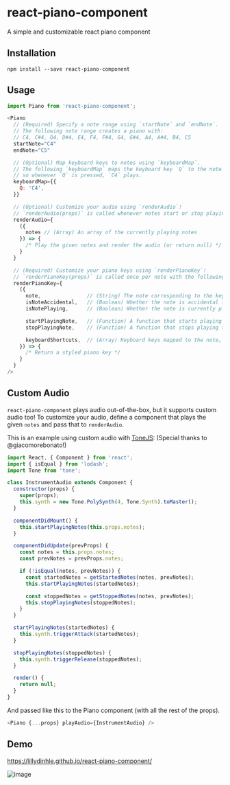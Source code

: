 # react-piano-component
A simple and customizable react piano component

## Installation

```shell
npm install --save react-piano-component
```

## Usage

```javascript
import Piano from 'react-piano-component';

<Piano
  // (Required) Specify a note range using `startNote` and `endNote`.
  // The following note range creates a piano with:
  // C4, C#4, D4, D#4, E4, F4, F#4, G4, G#4, A4, A#4, B4, C5
  startNote="C4"
  endNote="C5"

  // (Optional) Map keyboard keys to notes using `keyboardMap`.
  // The following `keyboardMap` maps the keyboard key `Q` to the note `C4`,
  // so whenever `Q` is pressed, `C4` plays.
  keyboardMap={{
    Q: 'C4',
  }}

  // (Optional) Customize your audio using `renderAudio`!
  // `renderAudio(props)` is called whenever notes start or stop playing.
  renderAudio={
    ({
      notes // (Array) An array of the currently playing notes
    }) => {
      /* Play the given notes and render the audio (or return null) */
    }
  }

  // (Required) Customize your piano keys using `renderPianoKey`!
  // `renderPianoKey(props)` is called once per note with the following props:
  renderPianoKey={
    ({
      note,               // (String) The note corresponding to the key
      isNoteAccidental,   // (Boolean) Whether the note is accidental (C#, D#, F#, G#, or A#)
      isNotePlaying,      // (Boolean) Whether the note is currently playing

      startPlayingNote,   // (Function) A function that starts playing the note
      stopPlayingNote,    // (Function) A function that stops playing the note

      keyboardShortcuts,  // (Array) Keyboard keys mapped to the note, defined by `keyboardMap`.
    }) => {
      /* Return a styled piano key */
    }
  }
/>
```

## Custom Audio

`react-piano-component` plays audio out-of-the-box, but it supports custom audio too!
To customize your audio, define a component that plays the given `notes` and pass that to `renderAudio`.

This is an example using custom audio with [ToneJS](https://tonejs.github.io/):
(Special thanks to @giacomorebonato!)

```javascript
import React, { Component } from 'react';
import { isEqual } from 'lodash';
import Tone from 'tone';

class InstrumentAudio extends Component {
  constructor(props) {
    super(props);
    this.synth = new Tone.PolySynth(4, Tone.Synth).toMaster();
  }

  componentDidMount() {
    this.startPlayingNotes(this.props.notes);
  }

  componentDidUpdate(prevProps) {
    const notes = this.props.notes;
    const prevNotes = prevProps.notes;

    if (!isEqual(notes, prevNotes)) {
      const startedNotes = getStartedNotes(notes, prevNotes);
      this.startPlayingNotes(startedNotes);

      const stoppedNotes = getStoppedNotes(notes, prevNotes);
      this.stopPlayingNotes(stoppedNotes);
    }
  }

  startPlayingNotes(startedNotes) {
    this.synth.triggerAttack(startedNotes);
  }

  stopPlayingNotes(stoppedNotes) {
    this.synth.triggerRelease(stoppedNotes);
  }

  render() {
    return null;
  }
}
```

And passed like this to the Piano component (with all the rest of the props).

```javascript
<Piano {...props} playAudio={InstrumentAudio} />
```

## Demo
https://lillydinhle.github.io/react-piano-component/

![image](https://user-images.githubusercontent.com/16672756/40879456-05a6ad4c-666e-11e8-854d-9fec442c3fcd.png)